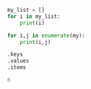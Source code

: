 ```python
my_list = []
for i in my_list:
    print(i)
```

```python
for i,j in enumerate(my):
    print(i,j)
```

```python
.keys
.values
.items
```

```python
6
```

